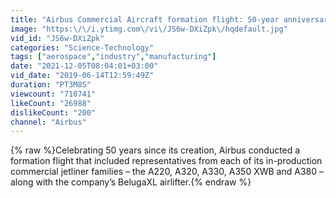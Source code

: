 ```yaml
---
title: "Airbus Commercial Aircraft formation flight: 50-year anniversary"
image: "https:\/\/i.ytimg.com\/vi\/JS6w-DXiZpk\/hqdefault.jpg"
vid_id: "JS6w-DXiZpk"
categories: "Science-Technology"
tags: ["aerospace","industry","manufacturing"]
date: "2021-12-05T08:04:01+03:00"
vid_date: "2019-06-14T12:59:49Z"
duration: "PT3M8S"
viewcount: "710741"
likeCount: "26988"
dislikeCount: "200"
channel: "Airbus"
---
```

{% raw %}Celebrating 50 years since its creation, Airbus conducted a formation flight that included representatives from each of its in-production commercial jetliner families – the A220, A320, A330, A350 XWB and A380 – along with the company’s BelugaXL airlifter.{% endraw %}
